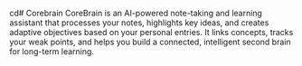 cd# Corebrain
CoreBrain is an AI-powered note-taking and learning assistant that processes your notes, highlights key ideas, and creates adaptive objectives based on your personal entries. It links concepts, tracks your weak points, and helps you build a connected, intelligent second brain for long-term learning.

